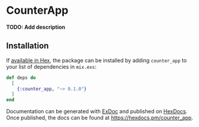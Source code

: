 # CounterApp

**TODO: Add description**

## Installation

If [available in Hex](https://hex.pm/docs/publish), the package can be installed
by adding `counter_app` to your list of dependencies in `mix.exs`:

```elixir
def deps do
  [
    {:counter_app, "~> 0.1.0"}
  ]
end
```

Documentation can be generated with [ExDoc](https://github.com/elixir-lang/ex_doc)
and published on [HexDocs](https://hexdocs.pm). Once published, the docs can
be found at <https://hexdocs.pm/counter_app>.

